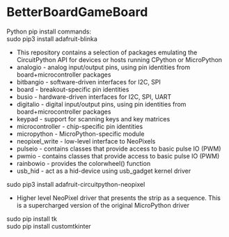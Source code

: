 # BetterBoardGameBoard

Python pip install commands:<br />
sudo pip3 install adafruit-blinka<br />
 - This repository contains a selection of packages emulating the CircuitPython API for devices or hosts running CPython or MicroPython
 - analogio - analog input/output pins, using pin identities from board+microcontroller packages
 - bitbangio - software-driven interfaces for I2C, SPI
 - board - breakout-specific pin identities
 - busio - hardware-driven interfaces for I2C, SPI, UART
 - digitalio - digital input/output pins, using pin identities from board+microcontroller packages
 - keypad - support for scanning keys and key matrices
 - microcontroller - chip-specific pin identities
 - micropython - MicroPython-specific module
 - neopixel_write - low-level interface to NeoPixels
 - pulseio - contains classes that provide access to basic pulse IO (PWM)
 - pwmio - contains classes that provide access to basic pulse IO (PWM)
 - rainbowio - provides the colorwheel() function
 - usb_hid - act as a hid-device using usb_gadget kernel driver

sudo pip3 install adafruit-circuitpython-neopixel<br />
 - Higher level NeoPixel driver that presents the strip as a sequence. This is a supercharged version of the original MicroPython driver

sudo pip install tk<br />
sudo pip install customtkinter<br />

